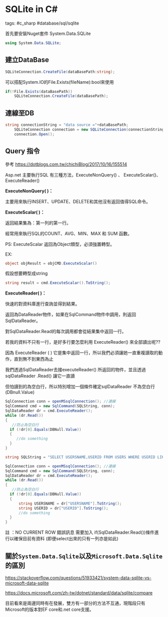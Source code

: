# SQLite in C#

tags: #c_sharp #database/sql/sqlite

首先要安裝Nuget套件 System.Data.SQLite 

```C#
using System.Data.SQLite;
```

## 建立DataBase

```C#
SQLiteConnection.CreateFile(dataBasePath:string);
```

可以搭配System.IO的File.Exists(fileName):bool來使用

```C#
if(!File.Exists(dataBasePath))
    SQLiteConnection.CreateFile(dataBasePath);
```

## 連線至DB

```C#
string connectionString = "data source ="+dataBasePath;
	SQLiteConnection connection = new SQLiteConnection(connectionString);
	connection.Open();
```

## Query 指令 

參考 https://dotblogs.com.tw/chichiBlog/2017/10/16/155514

Asp.net 主要執行SQL 有三種方法，ExecuteNonQuery() 、 ExecuteScalar()、ExecuteReader()

**ExecuteNonQuery( )：**

主要用來執行INSERT、UPDATE、DELETE和其他沒有返回值得SQL命令。

**ExecuteScalar( )：**

返回結果集為：第一列的第一行。

經常用來執行SQL的COUNT、AVG、MIN、MAX 和 SUM 函數。

PS: ExecuteScalar 返回為Object類型，必須強置轉型。

EX:

```C#
object objResult = objCMD.ExecuteScalar()
```

假設想要轉型成string 

```C#
string result = cmd.ExecuteScalar().ToString();
```

**ExecuteReader( )：**

快速的對資料庫進行查詢並得到結果。

返回為DataReader物件，如果在SqlCommand物件中調用，則返回SqlDataReader。

對SqlDataReader.Read的每次調用都會從結果集中返回一行。


若我的資料不只有一行，是好多行要怎麼利用 ExecuteReader() 來全部讀出呢??

因為 ExecuteReader ( ) 它是集中返回一行，所以我們必須讓她一直重複讀取的動作，直到無不到東西為止

我們透過SqlDataReader去接executeReader() 所返回的物件，並且透過sqlDataReader .Read() 讓它一直讀

但怕讀到的為空白行，所以特別增加一個條件確定sqlDataReader  不為空白行(DBnull.Value) 

```C#
SqlConnection conn = openMSsqlConnection(); //連線
SqlCommand cmd = new SqlCommand(SQLString, conn);
SqlDataReader dr = cmd.ExecuteReader();
while (dr.Read())
{
   //防止為空白行
  if (!dr[0].Equals(DBNull.Value))
  {
     //do something               
  }
}
```

```C#
string SQLString = "SELECT USERSNAME,USERID FROM USERS WHERE USERID LIKE '06%'";

SqlConnection conn = openMSsqlConnection(); //連線
SqlCommand cmd = new SqlCommand(SQLString, conn);
SqlDataReader dr = cmd.ExecuteReader();
while (dr.Read())
{
   //防止為空白行
  if (!dr[0].Equals(DBNull.Value))
  {
      string USERSNAME = dr["USERSNAME"].ToString();
      string USERID = dr["USERID"].ToString();
      //do something  
  }
}
```



註 ：NO CURRENT ROW 錯誤訊息 需要加入 if(SqlDataReader.Read())條件進行以確保目前有資料 (即便select出來的只有一列亦是如此)



## 關於`System.Data.Sqlite`以及`Microsoft.Data.Sqlite`的區別

https://stackoverflow.com/questions/51933421/system-data-sqlite-vs-microsoft-data-sqlite

https://docs.microsoft.com/zh-tw/dotnet/standard/data/sqlite/compare

目前看來是兩邊同時有在發展，雙方有一部分的方法不互通，現階段只有Microsoft的版本對EF core和.net core支援。